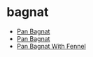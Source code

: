# bagnat

 * [Pan Bagnat](../../index/p/pan-bagnat-103496.json)
 * [Pan Bagnat](../../index/p/pan-bagnat-109797.json)
 * [Pan Bagnat With Fennel](../../index/p/pan-bagnat-with-fennel-56389761.json)
